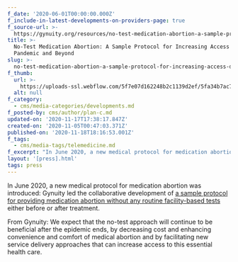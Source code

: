 ```yaml
---
f_date: '2020-06-01T00:00:00.000Z'
f_include-in-latest-developments-on-providers-page: true
f_source-url: >-
  https://gynuity.org/resources/no-test-medication-abortion-a-sample-protocol-for-increasing-access-during-a-pandemic-and-beyond
title: >-
  No-Test Medication Abortion: A Sample Protocol for Increasing Access During a
  Pandemic and Beyond
slug: >-
  no-test-medication-abortion-a-sample-protocol-for-increasing-access-during-a-pandemic-and-beyond
f_thumb:
  url: >-
    https://uploads-ssl.webflow.com/5f7e07d162248b2c1139d2ef/5fa34b7ac72ae4b02a1e432f_image%2024.png
  alt: null
f_category:
  - cms/media-categories/developments.md
f_posted-by: cms/author/plan-c.md
updated-on: '2020-11-17T17:38:17.847Z'
created-on: '2020-11-05T00:47:03.371Z'
published-on: '2020-11-18T18:16:53.001Z'
f_tags:
  - cms/media-tags/telemedicine.md
f_excerpt: "In June 2020, a new medical protocol for medication abortion was introduced:\_Gynuity led the collaborative development of a sample protocol for providing medication abortion without any routine facility-based tests either before or after treatment.From Gynuity:\_We expect that the no-test approach will continue to be beneficial after the epidemic ends, by decreasing cost and enhancing convenience and comfort of medical abortion and by facilitating new service delivery approaches that can increase access to this essential health care."
layout: '[press].html'
tags: press
---
```


In June 2020, a new medical protocol for medication abortion was introduced: Gynuity led the collaborative development of [a sample protocol for providing medication abortion without any routine facility-based tests](https://gynuity.org/resources/no-test-medication-abortion-a-sample-protocol-for-increasing-access-during-a-pandemic-and-beyond) either before or after treatment.

From Gynuity: We expect that the no-test approach will continue to be beneficial after the epidemic ends, by decreasing cost and enhancing convenience and comfort of medical abortion and by facilitating new service delivery approaches that can increase access to this essential health care.
